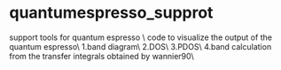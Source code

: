 # quantumespresso_supprot
support tools for quantum espresso \\
code to visualize the output of the quantum espresso\\
1.band diagram\\
2.DOS\\
3.PDOS\\
4.band calculation from the transfer integrals obtained by wannier90\\

